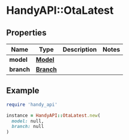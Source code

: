 # HandyAPI::OtaLatest

## Properties

| Name | Type | Description | Notes |
| ---- | ---- | ----------- | ----- |
| **model** | [**Model**](Model.md) |  |  |
| **branch** | [**Branch**](Branch.md) |  |  |

## Example

```ruby
require 'handy_api'

instance = HandyAPI::OtaLatest.new(
  model: null,
  branch: null
)
```

